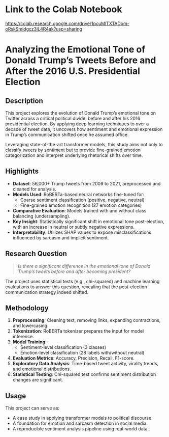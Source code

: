 # Link to the Colab Notebook
https://colab.research.google.com/drive/1pcuMlTXTADom-oRskSmidgcz3iL4R4ak?usp=sharing

# Analyzing the Emotional Tone of Donald Trump’s Tweets Before and After the 2016 U.S. Presidential Election

## Description

This project explores the evolution of Donald Trump’s emotional tone on Twitter across a critical political divide: before and after his 2016 presidential election. By applying deep learning techniques to over a decade of tweet data, it uncovers how sentiment and emotional expression in Trump’s communication shifted once he assumed office.

Leveraging state-of-the-art transformer models, this study aims not only to classify tweets by sentiment but to provide fine-grained emotion categorization and interpret underlying rhetorical shifts over time.

## Highlights

- **Dataset**: 56,000+ Trump tweets from 2009 to 2021, preprocessed and cleaned for analysis.
- **Models Used**: RoBERTa-based neural networks fine-tuned for:
  - Coarse sentiment classification (positive, negative, neutral)
  - Fine-grained emotion recognition (27 emotion categories)
- **Comparative Evaluation**: Models trained with and without class balancing (undersampling).
- **Key Insight**: Statistically significant shift in emotional tone post-election, with an increase in neutral or subtly negative expressions.
- **Interpretability**: Utilizes SHAP values to expose misclassifications influenced by sarcasm and implicit sentiment.

## Research Question

> *Is there a significant difference in the emotional tone of Donald Trump’s tweets before and after becoming president?*

The project uses statistical tests (e.g., chi-squared) and machine learning evaluations to answer this question, revealing that the post-election communication strategy indeed shifted.

## Methodology

1. **Preprocessing**: Cleaning text, removing links, expanding contractions, and lowercasing.
2. **Tokenization**: RoBERTa tokenizer prepares the input for model inference.
3. **Model Training**:
   - Sentiment-level classification (3 classes)
   - Emotion-level classification (28 labels with/without neutral)
4. **Evaluation Metrics**: Accuracy, Precision, Recall, F1-score.
5. **Exploratory Data Analysis**: Time-based tweet activity, virality trends, and emotional distributions.
6. **Statistical Testing**: Chi-squared test confirms sentiment distribution changes are significant.

## Usage

This project can serve as:
- A case study in applying transformer models to political discourse.
- A foundation for emotion and sarcasm detection in social media.
- A reproducible sentiment analysis pipeline using real-world data.

